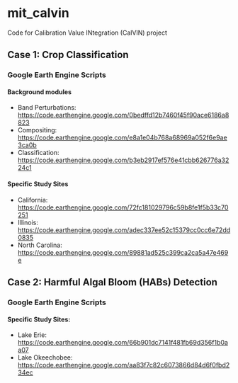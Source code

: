 # mit_calvin
Code for Calibration Value INtegration (CalVIN) project

## Case 1: Crop Classification

### Google Earth Engine Scripts

#### Background modules
- Band Perturbations: https://code.earthengine.google.com/0bedffd12b7460f45f90ace6186a8823
- Compositing: https://code.earthengine.google.com/e8a1e04b768a68969a052f6e9ae3ca0b
- Classification: https://code.earthengine.google.com/b3eb2917ef576e41cbb626776a3224c1

#### Specific Study Sites
- California: https://code.earthengine.google.com/72fc181029796c59b8fe1f5b33c70251
- Illinois: https://code.earthengine.google.com/adec337ee52c15379cc0cc6e72dd0835
- North Carolina: https://code.earthengine.google.com/89881ad525c399ca2ca5a47e469e

## Case 2: Harmful Algal Bloom (HABs) Detection

### Google Earth Engine Scripts

#### Specific Study Sites:

- Lake Erie: https://code.earthengine.google.com/66b901dc7141f481fb69d356f1b0aa07
- Lake Okeechobee: https://code.earthengine.google.com/aa83f7c82c6073866d84d6f0fbd234ec
